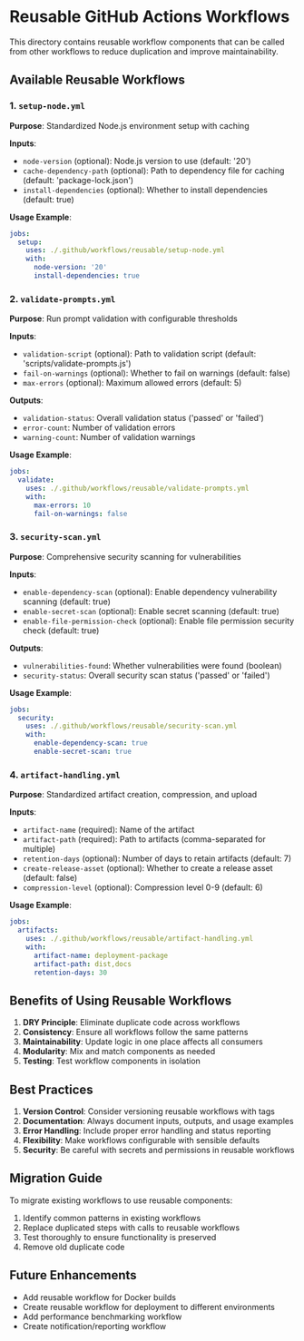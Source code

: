 # Reusable GitHub Actions Workflows

This directory contains reusable workflow components that can be called from other workflows to reduce duplication and improve maintainability.

## Available Reusable Workflows

### 1. `setup-node.yml`
**Purpose**: Standardized Node.js environment setup with caching

**Inputs**:
- `node-version` (optional): Node.js version to use (default: '20')
- `cache-dependency-path` (optional): Path to dependency file for caching (default: 'package-lock.json')
- `install-dependencies` (optional): Whether to install dependencies (default: true)

**Usage Example**:
```yaml
jobs:
  setup:
    uses: ./.github/workflows/reusable/setup-node.yml
    with:
      node-version: '20'
      install-dependencies: true
```

### 2. `validate-prompts.yml`
**Purpose**: Run prompt validation with configurable thresholds

**Inputs**:
- `validation-script` (optional): Path to validation script (default: 'scripts/validate-prompts.js')
- `fail-on-warnings` (optional): Whether to fail on warnings (default: false)
- `max-errors` (optional): Maximum allowed errors (default: 5)

**Outputs**:
- `validation-status`: Overall validation status ('passed' or 'failed')
- `error-count`: Number of validation errors
- `warning-count`: Number of validation warnings

**Usage Example**:
```yaml
jobs:
  validate:
    uses: ./.github/workflows/reusable/validate-prompts.yml
    with:
      max-errors: 10
      fail-on-warnings: false
```

### 3. `security-scan.yml`
**Purpose**: Comprehensive security scanning for vulnerabilities

**Inputs**:
- `enable-dependency-scan` (optional): Enable dependency vulnerability scanning (default: true)
- `enable-secret-scan` (optional): Enable secret scanning (default: true)
- `enable-file-permission-check` (optional): Enable file permission security check (default: true)

**Outputs**:
- `vulnerabilities-found`: Whether vulnerabilities were found (boolean)
- `security-status`: Overall security scan status ('passed' or 'failed')

**Usage Example**:
```yaml
jobs:
  security:
    uses: ./.github/workflows/reusable/security-scan.yml
    with:
      enable-dependency-scan: true
      enable-secret-scan: true
```

### 4. `artifact-handling.yml`
**Purpose**: Standardized artifact creation, compression, and upload

**Inputs**:
- `artifact-name` (required): Name of the artifact
- `artifact-path` (required): Path to artifacts (comma-separated for multiple)
- `retention-days` (optional): Number of days to retain artifacts (default: 7)
- `create-release-asset` (optional): Whether to create a release asset (default: false)
- `compression-level` (optional): Compression level 0-9 (default: 6)

**Usage Example**:
```yaml
jobs:
  artifacts:
    uses: ./.github/workflows/reusable/artifact-handling.yml
    with:
      artifact-name: deployment-package
      artifact-path: dist,docs
      retention-days: 30
```

## Benefits of Using Reusable Workflows

1. **DRY Principle**: Eliminate duplicate code across workflows
2. **Consistency**: Ensure all workflows follow the same patterns
3. **Maintainability**: Update logic in one place affects all consumers
4. **Modularity**: Mix and match components as needed
5. **Testing**: Test workflow components in isolation

## Best Practices

1. **Version Control**: Consider versioning reusable workflows with tags
2. **Documentation**: Always document inputs, outputs, and usage examples
3. **Error Handling**: Include proper error handling and status reporting
4. **Flexibility**: Make workflows configurable with sensible defaults
5. **Security**: Be careful with secrets and permissions in reusable workflows

## Migration Guide

To migrate existing workflows to use reusable components:

1. Identify common patterns in existing workflows
2. Replace duplicated steps with calls to reusable workflows
3. Test thoroughly to ensure functionality is preserved
4. Remove old duplicate code

## Future Enhancements

- Add reusable workflow for Docker builds
- Create reusable workflow for deployment to different environments
- Add performance benchmarking workflow
- Create notification/reporting workflow